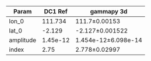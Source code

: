 <html>
 <head>
  <meta charset="utf-8"/>
  <meta content="text/html;charset=UTF-8" http-equiv="Content-type"/>
 </head>
 <body>
  <table>
   <thead>
    <tr>
     <th>Param</th>
     <th>DC1 Ref</th>
     <th>gammapy 3d</th>
    </tr>
   </thead>
   <tr>
    <td>lon_0</td>
    <td>111.734</td>
    <td>111.7±0.00153</td>
   </tr>
   <tr>
    <td>lat_0</td>
    <td>-2.129</td>
    <td>-2.127±0.001522</td>
   </tr>
   <tr>
    <td>amplitude</td>
    <td>1.45e-12</td>
    <td>1.454e-12±6.098e-14</td>
   </tr>
   <tr>
    <td>index</td>
    <td>2.75</td>
    <td>2.778±0.02997</td>
   </tr>
  </table>
 </body>
</html>

